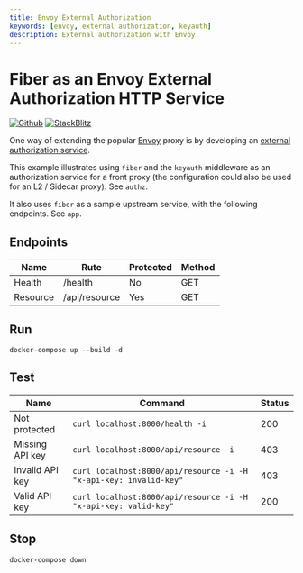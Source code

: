 ```yaml
---
title: Envoy External Authorization
keywords: [envoy, external authorization, keyauth]
description: External authorization with Envoy.
---
```


# Fiber as an Envoy External Authorization HTTP Service

[![Github](https://img.shields.io/static/v1?label=&message=Github&color=2ea44f&style=for-the-badge&logo=github)](https://github.com/khulnasoft/recipes/tree/master/envoy-extauthz) [![StackBlitz](https://img.shields.io/static/v1?label=&message=StackBlitz&color=2ea44f&style=for-the-badge&logo=StackBlitz)](https://stackblitz.com/github/khulnasoft/recipes/tree/master/envoy-extauthz)

One way of extending the popular [Envoy](https://www.envoyproxy.io) proxy is by developing an
[external authorization service](https://www.envoyproxy.io/docs/envoy/latest/api-v3/service/auth/v3/external_auth.proto).

This example illustrates using `fiber` and the `keyauth` middleware as an authorization service for a front
proxy (the configuration could also be used for an L2 / Sidecar proxy). See `authz`.

It also uses `fiber` as a sample upstream service, with the following endpoints. See `app`.

## Endpoints

| Name      | Rute          | Protected | Method |
| --------- | ------------- | --------- | ------ |
| Health    | /health       | No        | GET    |
| Resource  | /api/resource | Yes       | GET    |

## Run

`docker-compose up --build -d`

## Test

| Name            | Command                                                           | Status |
| --------------- | ----------------------------------------------------------------- | ------ |
| Not protected   | `curl localhost:8000/health -i`                                   | 200    |
| Missing API key | `curl localhost:8000/api/resource -i`                             | 403    |
| Invalid API key | `curl localhost:8000/api/resource -i -H "x-api-key: invalid-key"` | 403    |
| Valid API key   | `curl localhost:8000/api/resource -i -H "x-api-key: valid-key"`   | 200    |

## Stop

`docker-compose down`
